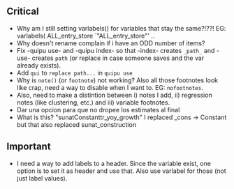 ## Critical

- Why am I still setting varlabels() for variables that stay the same?!??! EG:  varlabels( ALL_entry_store `"ALL_entry_store"' ..
- Why doesn't rename complain if i have an ODD number of items?
- Fix -quipu use- and -quipu index- so that -index- creates `_path_` and -use- creates `path` (or replace in case someone saves and the var already exists).
- Add `qui` to `replace path...` in `quipu use`
- Why is `note()` (or `footnote`) not working? Also all those footnotes look like crap, need a way to disable when I want to. EG: `nofootnotes`.
- Also, need to make a distintion between i) notes I add, ii) regression notes (like clustering, etc.) and iii) variable footnotes.
- Dar una opcion para que no dropee los estimates al final
- What is this? "sunatConstanttr_yoy_growth" I replaced _cons -> Constant but that also replaced sunat_construction

## Important

- I need a way to add labels to a header. Since the variable exist, one option is to set it as header and use that. Also use varlabel for those (not just label values).
